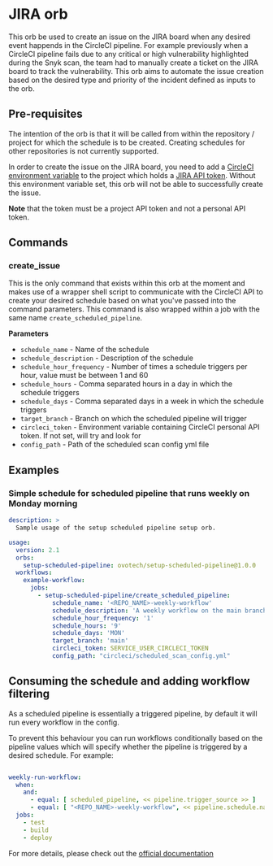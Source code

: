 # JIRA orb

This orb be used to create an issue on the JIRA board when any desired event happends in the CircleCI pipeline. For example previously when a CircleCI pipeline fails due to any critical or high vulnerability highlighted during the Snyk scan, the team had to manually create a ticket on the JIRA board to track the vulnerability.
This orb aims to automate the issue creation based on the desired type and priority of the incident defined as inputs to the orb.

## Pre-requisites

The intention of the orb is that it will be called from within the repository / project for which the schedule is to be created. Creating schedules for other repositories is not currently supported.

In order to create the issue on the JIRA board, you need to add a [CircleCI environment variable](https://circleci.com/docs/2.0/env-vars/) to the project which holds a [JIRA API token](https://support.atlassian.com/atlassian-account/docs/manage-api-tokens-for-your-atlassian-account/). Without this environment variable set, this orb will not be able to successfully create the issue.

**Note** that the token must be a project API token and not a personal API token.

## Commands
### create_issue

This is the only command that exists within this orb at the moment and makes use of a wrapper shell script to communicate with the CircleCI API to create your desired schedule based on what you've passed into the command parameters. This command is also wrapped within a job with the same name `create_scheduled_pipeline`.

**Parameters**
- `schedule_name` - Name of the schedule
- `schedule_description` - Description of the schedule
- `schedule_hour_frequency` - Number of times a schedule triggers per hour, value must be between 1 and 60
- `schedule_hours` - Comma separated hours in a day in which the schedule triggers
- `schedule_days` - Comma separated days in a week in which the schedule triggers
- `target_branch` - Branch on which the scheduled pipeline will trigger
- `circleci_token` - Environment variable containing CircleCI personal API token. If not set, will try and look for 
- `config_path` - Path of the scheduled scan config yml file

## Examples

### Simple schedule for scheduled pipeline that runs weekly on Monday morning
```yaml
description: >
  Sample usage of the setup scheduled pipeline setup orb.

usage:
  version: 2.1
  orbs:
    setup-scheduled-pipeline: ovotech/setup-scheduled-pipeline@1.0.0
  workflows:
    example-workflow:
      jobs:
        - setup-scheduled-pipeline/create_scheduled_pipeline:
            schedule_name: '<REPO_NAME>-weekly-workflow'
            schedule_description: 'A weekly workflow on the main branch that executes once at 9 am every Monday'
            schedule_hour_frequency: '1'
            schedule_hours: '9'
            schedule_days: 'MON'
            target_branch: 'main'
            circleci_token: SERVICE_USER_CIRCLECI_TOKEN
            config_path: "circleci/scheduled_scan_config.yml"
```

## Consuming the schedule and adding workflow filtering

As a scheduled pipeline is essentially a triggered pipeline, by default it will run every workflow in the config.

To prevent this behaviour you can run workflows conditionally based on the pipeline values which will specify whether the pipeline is triggered by a desired schedule. For example:
```yaml

weekly-run-workflow:
  when:
    and:
      - equal: [ scheduled_pipeline, << pipeline.trigger_source >> ]
      - equal: [ "<REPO_NAME>-weekly-workflow", << pipeline.schedule.name >> ]
  jobs:
    - test
    - build
    - deploy
```

For more details, please check out the [official documentation](https://circleci.com/docs/2.0/scheduled-pipelines/#workflows-filtering)